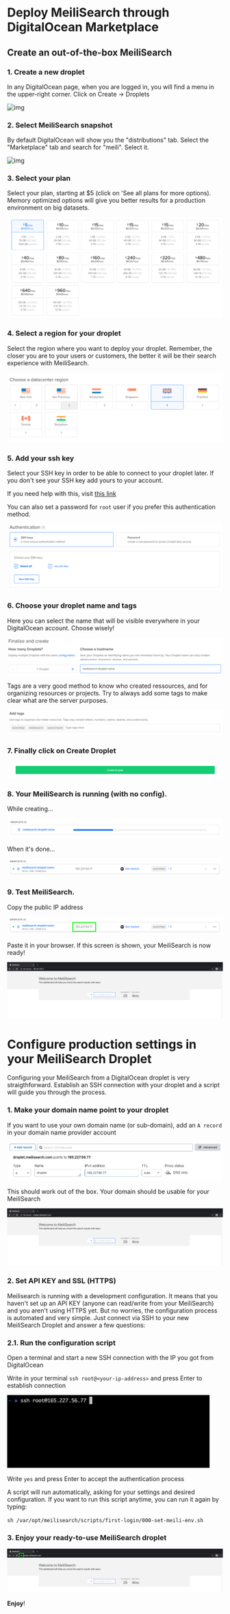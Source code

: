 # Deploy MeiliSearch through DigitalOcean Marketplace

## Create an out-of-the-box MeiliSearch

### 1. Create a new droplet

In any DigitalOcean page, when you are logged in, you will find a menu in the upper-right corner. Click on Create -> Droplets

![img](doc/img/01.create.png "Create droplet")  

### 2. Select MeiliSearch snapshot

By default DigitalOcean will show you the "distributions" tab. Select the "Marketplace" tab and search for "meili". Select it.

![img](doc/img/02.marketplace.png "Marketplace")  

### 3. Select your plan

Select your plan, starting at $5 (click on 'See all plans for more options). Memory optimized options will give you better results for a production environment on big datasets.

![img](doc/img/03.select-plan.png "Select plan")  

### 4. Select a region for your droplet

Select the region where you want to deploy your droplet. Remember, the closer you are to your users or customers, the better it will be their search experience with MeiliSearch.

![img](doc/img/04.select-region.png "Select region")  

### 5. Add your ssh key

Select your SSH key in order to be able to connect to your droplet later. If you don't see your SSH key add yours to your account.  

If you need help with this, visit [this link](https://www.digitalocean.com/docs/droplets/how-to/add-ssh-keys/to-account/)

You can also set a password for `root` user if you prefer this authentication method.

![img](doc/img/05.add-ssh-key.png "Add ssh key")  

### 6. Choose your droplet name and tags

Here you can select the name that will be visible everywhere in your DigitalOcean account. Choose wisely!

![img](doc/img/06.droplet-name.png "Droplet name")  

Tags are a very good method to know who created ressources, and for organizing resources or projects. Try to always add some tags to make clear what are the server  purposes.

![img](doc/img/06.add-tags.png "Add tags")  

### 7. Finally click on Create Droplet

![img](doc/img/07.create-droplet.png "Create droplet")  

### 8. Your MeiliSearch is running (with no config).  

 While creating...  

![img](doc/img/08.creating.png "Creating") 

When it's done...  

![img](doc/img/08.created-ip.png "Created") 

### 9. Test MeiliSearch.

Copy the public IP address

![img](doc/img/09.copy-ip.png "Copy IP")  

Paste it in your browser. If this screen is shown, your MeiliSearch is now ready!

![img](doc/img/09.test-meili.png "Test MeiliSearch")  


# Configure production settings in your MeiliSearch Droplet

Configuring your MeiliSearch from a DigitalOcean droplet is very straigthforward. Establish an SSH connection with your droplet and a script will guide you through the process.

### 1. Make your domain name point to your droplet

If you want to use your own domain name (or sub-domain), add an `A record` in your domain name provider account

![img](doc/img/11.domain-a-record.png "Domain to  MeiliSearch")  

This should work out of the box. Your domain should be usable for your MeiliSearch

![img](doc/img/11.working-domain.png "Domain to  MeiliSearch")  

### 2. Set API KEY and SSL (HTTPS)

Meilisearch is running with a development configuration. It means that you haven't set up an API KEY (anyone can read/write from your MeiliSearch) and you aren't using HTTPS yet. But no worries, the configuration process is automated and very simple. Just connect via SSH to your new MeiliSearch Droplet and answer a few questions:

### 2.1. Run the configuration script

Open a terminal and start a new SSH connection with the IP you got from DigitalOcean  

Write in your terminal `ssh root@<your-ip-address>`  and press Enter to establish connection 

![img](doc/img/12.open-terminal-ssh.png "Terminal ssh")  

Write `yes` and press Enter to accept the authentication process  

A script will run automatically, asking for your settings and desired configuration. If you want to run this script anytime, you can run it again by typing:  

`sh /var/opt/meilisearch/scripts/first-login/000-set-meili-env.sh`

### 3. Enjoy your ready-to-use MeiliSearch droplet 

![img](doc/img/13.finish.png "Enjoy")  

**Enjoy**!